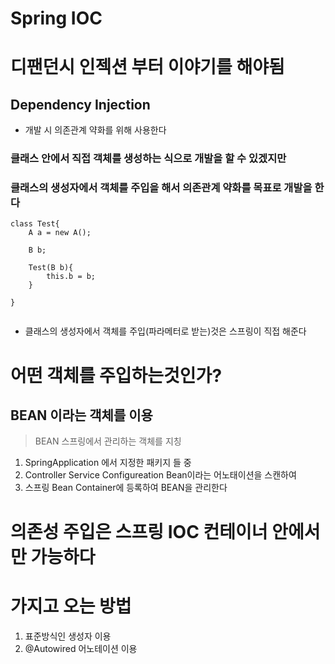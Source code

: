 Spring IOC
=============

# 디팬던시 인젝션 부터 이야기를 해야됨
## Dependency Injection

* 개발 시 의존관계 약화를 위해 사용한다

### 클래스 안에서 직접 객체를 생성하는 식으로 개발을 할 수 있겠지만 
### 클래스의 생성자에서 객체를 주입을 해서 의존관계 약화를 목표로 개발을 한다

```
class Test{
	A a = new A();

	B b;

	Test(B b){
		this.b = b;
	}

}


```

* 클래스의 생성자에서 객체를 주입(파라메터로 받는)것은 스프링이 직접 해준다

# 어떤 객체를 주입하는것인가?
## BEAN 이라는 객체를 이용
> BEAN 스프링에서 관리하는 객체를 지칭

1. SpringApplication 에서 지정한 패키지 들 중
2. Controller Service Configureation Bean이라는 어노태이션을 스캔하여
3. 스프링 Bean Container에 등록하여 BEAN을 관리한다
# 의존성 주입은 스프링 IOC 컨테이너 안에서만 가능하다

# 가지고 오는 방법
1. 표준방식인 생성자 이용
2. @Autowired 어노테이션 이용
